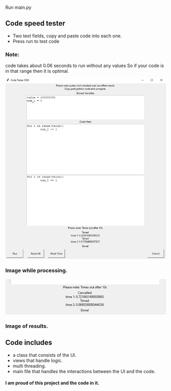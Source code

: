 Run main.py

## Code speed tester
- Two text fields, copy and paste code into each one.
- Press run to test code

### Note:
code takes about 0.06 seconds to run without any values
So if your code is in that range then it is optimal.


![App UI](https://github.com/blokkies48/code-tester/blob/master/images/shared%20variables.jpg)
### Image while processing.

![Image of results](https://github.com/blokkies48/code-tester/blob/master/images/Displaying%20code%20speeds.jpg)
### Image of results.

## Code includes
- a class that consists of the UI.
- views that handle logic.
- multi threading.
- main file that handles the interactions between the UI and the code.

#### I am proud of this project and the code in it.
